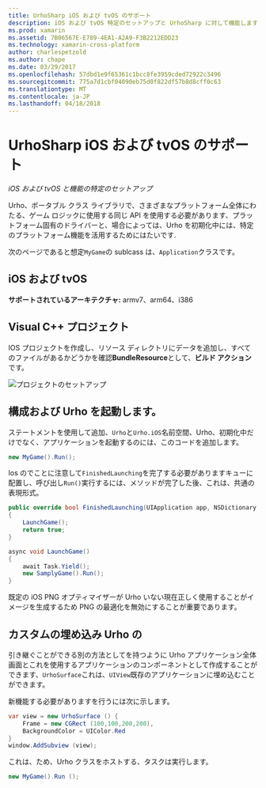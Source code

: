 ```yaml
---
title: UrhoSharp iOS および tvOS のサポート
description: iOS および tvOS 特定のセットアップと UrhoSharp に対して機能します。
ms.prod: xamarin
ms.assetid: 7B06567E-E789-4EA1-A2A9-F3B2212EDD23
ms.technology: xamarin-cross-platform
author: charlespetzold
ms.author: chape
ms.date: 03/29/2017
ms.openlocfilehash: 57dbd1e9f65361c1bcc8fe3959cded72922c3496
ms.sourcegitcommit: 775a7d1cbf04090eb75d0f822df57b8d8cff0c63
ms.translationtype: MT
ms.contentlocale: ja-JP
ms.lasthandoff: 04/18/2018
---
```

# <a name="urhosharp-ios-and-tvos-support"></a>UrhoSharp iOS および tvOS のサポート

_iOS および tvOS と機能の特定のセットアップ_

Urho、ポータブル クラス ライブラリで、さまざまなプラットフォーム全体にわたる、ゲーム ロジックに使用する同じ API を使用する必要があります、プラットフォーム固有のドライバーと、場合によっては、Urho を初期化中には、特定のプラットフォーム機能を活用するためにはたいです.

次のページであると想定`MyGame`の sublcass は、`Application`クラスです。

## <a name="ios-and-tvos"></a>iOS および tvOS

**サポートされているアーキテクチャ:** armv7、arm64、i386

## <a name="creating-a-project"></a>Visual C++ プロジェクト

IOS プロジェクトを作成し、リソース ディレクトリにデータを追加し、すべてのファイルがあるかどうかを確認**BundleResource**として、**ビルド アクション**です。

![プロジェクトのセットアップ](ios-images/image-4.png "リソース ディレクトリにデータの追加")

## <a name="configuring-and-launching-urho"></a>構成および Urho を起動します。

ステートメントを使用して追加、`Urho`と`Urho.iOS`名前空間、Urho、初期化中だけでなく、アプリケーションを起動するのには、このコードを追加します。

```csharp
new MyGame().Run();
```

Ios のでことに注意して`FinishedLaunching`を完了する必要がありますキューに配置し、呼び出し`Run()`実行するには、メソッドが完了した後、これは、共通の表現形式。

```csharp
public override bool FinishedLaunching(UIApplication app, NSDictionary options)
{
    LaunchGame();
    return true;
}

async void LaunchGame()
{
    await Task.Yield();
    new SamplyGame().Run();
}
```

既定の iOS PNG オプティマイザーが Urho いない現在正しく使用することがイメージを生成するため PNG の最適化を無効にすることが重要であります。

## <a name="custom-embedding-of-urho"></a>カスタムの埋め込み Urho の

引き継ぐことができる別の方法としてを持つように Urho アプリケーション全体 画面とこれを使用するアプリケーションのコンポーネントとして作成することができます、`UrhoSurface`これは、`UIView`既存のアプリケーションに埋め込むことができます。

新機能する必要がありますを行うには次に示します。

```csharp
var view = new UrhoSurface () {
    Frame = new CGRect (100,100,200,200),
    BackgroundColor = UIColor.Red
}
window.AddSubview (view);
```

これは、ため、Urho クラスをホストする、タスクは実行します。

```csharp
new MyGame().Run ();
```

